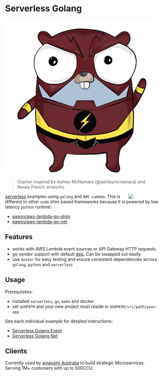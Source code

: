 # Serverless Golang

![alt text](./gopher.jpg "Serverless Golang Gopher")
> Gopher inspired by Ashley McNamara (@ashleymcnamara) and Renee French artworks.

[<img
src="https://rawgit.com/justserverless/awesome-serverless/master/logo_serverless.png"
align="right" width="100">](http://serverless.com)

[serverless](https://serverless.com/) examples using `golang` and `AWS Lambda`. This is different to other `node` shim based frameworks
because it is powered by low latency `python` runtime:

- [eawsy/aws-lambda-go-shim](https://github.com/eawsy/aws-lambda-go-shim)
- [eawsy/aws-lambda-go-net](https://github.com/eawsy/aws-lambda-go-net)


## Features
- works with AWS Lambda event sources or API Gateway HTTP requests.
- go vendor support with default [dep](https://github.com/golang/dep). Can be swapped out easily.
- use `docker` for easy testing and ensure consistent dependencies across `golang`, `python` and `serverless`

## Usage
Prerequisites:
- installed `serverless`, `go`, `make` and docker
- set `$GOPATH` and your new project must reside in `$GOPATH/src/path/your-app`

See each individual example for detailed instructions:

- [Serverless Golang Event](https://github.com/yunspace/serverless-golang/blob/master/examples/aws-golang-event/README.md)
- [Serverless Golang Net](https://github.com/yunspace/serverless-golang/blob/master/examples/aws-golang-net/README.md)


## Clients
Currently used by [amaysim Australia](https://www.amaysim.com.au/) to build
strategic Microservices. Serving 1M+ customers with up to 500CCU.
